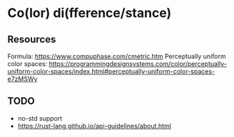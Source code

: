 # Co(lor) di(fference/stance)

## Resources
Formula: https://www.compuphase.com/cmetric.htm
Perceptually uniform color spaces: https://programmingdesignsystems.com/color/perceptually-uniform-color-spaces/index.html#perceptually-uniform-color-spaces-e7zMSWy

## TODO
* no-std support
* https://rust-lang.github.io/api-guidelines/about.html
